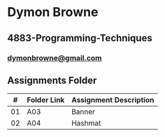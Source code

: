 # Dymon Browne
## 4883-Programming-Techniques

### dymonbrowne@gmail.com
##  Assignments Folder

|   #   | Folder Link | Assignment Description |
| :---: | ----------- | ---------------------- |
|  01     |   A03          |   Banner                     |
|  02   | A04   | Hashmat   |
